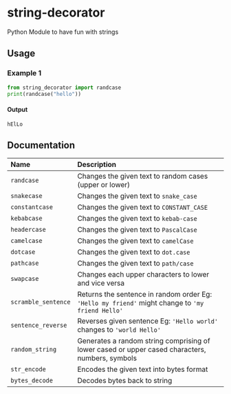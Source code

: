 # string-decorator

Python Module to have fun with strings

## Usage
### Example 1
```py
from string_decorator import randcase
print(randcase("hello"))
```
#### Output

```
hElLo
```

## Documentation

| Name | Description |
|:--|:--|
| `randcase` | Changes the given text to random cases (upper or lower) |
| `snakecase` | Changes the given text to `snake_case` |
| `constantcase` |  Changes the given text to `CONSTANT_CASE` |
| `kebabcase` | Changes the given text to `kebab-case` |
| `headercase` | Changes the given text to `PascalCase` |
| `camelcase` | Changes the given text to `camelCase` |
| `dotcase` | Changes the given text to `dot.case` |
| `pathcase` | Changes the given text to `path/case` |
| `swapcase` | Changes each upper characters to lower and vice versa |
| `scramble_sentence` | Returns the sentence in random order  Eg: `'Hello my friend'` might change to `'my friend Hello'` |
| `sentence_reverse` | Reverses given sentence  Eg: `'Hello world'` changes to `'world Hello'` |
| `random_string` | Generates a random string comprising of lower cased or upper cased characters, numbers, symbols |
| `str_encode` | Encodes the given text into bytes format |
| `bytes_decode` | Decodes bytes back to string |
